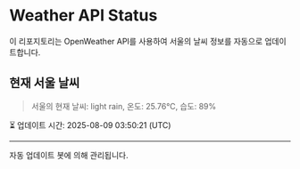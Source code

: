 
# Weather API Status

이 리포지토리는 OpenWeather API를 사용하여 서울의 날씨 정보를 자동으로 업데이트합니다.

## 현재 서울 날씨
> 서울의 현재 날씨: light rain, 온도: 25.76°C, 습도: 89%

⏳ 업데이트 시간: 2025-08-09 03:50:21 (UTC)

---
자동 업데이트 봇에 의해 관리됩니다.

